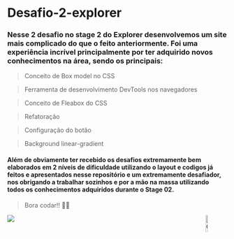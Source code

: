 # Desafio-2-explorer
<h3>
  Nesse 2 desafio no stage 2 do Explorer desenvolvemos um site mais complicado do que o feito anteriormente. Foi uma experiência incrível principalmente por ter adquirido novos conhecimentos na área, sendo os principais: 
</h3>

> Conceito de Box model no CSS

> Ferramenta de desenvolvimento DevTools nos navegadores

> Conceito de Fleabox do CSS

> Refatoração

> Configuração do botão

> Background linear-gradient

<h4>
  Além de obviamente ter recebido os desafios extremamente bem elaborados em 2 níveis de dificuldade utilizando o layout e codigos já feitos e apresentados nesse repositório e um extremamente desafiador, nos obrigando a trabalhar sozinhos e por a mão na massa utilizando todos os conhecimentos adquiridos durante o Stage 02.
</h4>

> Bora codar!! 🚀💜


 <a href="https://www.figma.com/file/9e8oZ7kkjIt5rkNgz9MPtk/Explorer---Projeto-02/duplicate" target="_blank"><img src="https://img.shields.io/badge/Figma-F24E1E?style=for-the-badge&logo=figma&logoColor=white" target="_blank"></a>
 <img width="10%" align="right" alt="Github Image" src="https://github.com/SP-XD/SP-XD/blob/main/images/linux_rounded.gif?raw=true" />
